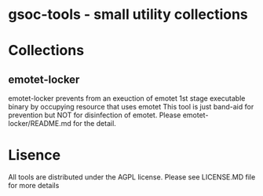 # gsoc-tools - small utility collections

# Collections
## emotet-locker
emotet-locker prevents from an exeuction of emotet 1st stage executable binary by occupying resource that uses emotet
This tool is just band-aid for prevention but NOT for disinfection of emotet.
Please emotet-locker/README.md for the detail.
  
# Lisence
All tools are distributed under the AGPL license. Please see LICENSE.MD file for more details
